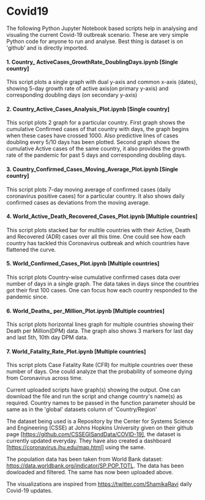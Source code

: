 # Covid19 

The following Python Jupyter Notebook based scripts help in analysing and visualing the current Covid-19 outbreak scenario. These are very simple Python code for anyone to run and analyse. Best thing is dataset is on 'github' and is directly imported.

#### 1. Country_ ActiveCases_GrowthRate_DoublingDays.ipynb [Single country]
This script plots a single graph with dual y-axis and common x-axis (dates), showing 5-day growth rate of active axis(on primary y-axis) and corresponding doubling days (on secondary y-axis) 

#### 2. Country_Active_Cases_Analysis_Plot.ipynb [Single country]
This script plots 2 graph for a particular country. First graph shows the cumulative Confirmed cases of that country with days, the graph begins when these cases have crossed 1000. Also predictive lines of cases doubling every 5/10 days has been plotted. Second graph shows the cumulative Active cases of the same country, it also provides the growth rate of the pandemic for past 5 days and corresponding doubling days. 

#### 3. Country_Confirmed_Cases_Moving_Average_Plot.ipynb	[Single country]
This script plots 7-day moving average of confirmed cases (daily coronavirus positive cases) for a particular country. It also shows daily confirmed cases as deviations from the moving average.

#### 4. World_Active_Death_Recovered_Cases_Plot.ipynb [Multiple countries]
This script plots stacked bar for multile countries with their Active, Death and Recovered (ADR) cases over all this time. One could see how each country has tackled this Coronavirus outbreak and which countries have flattened the curve. 

#### 5. World_Confirmed_Cases_Plot.ipynb [Multiple countries]
This script plots Country-wise cumulative confirmed cases data over number of days in a single graph. The data takes in days since the countries got their first 100 cases. One can focus how each country responded to the pandemic since. 

#### 6. World_Deaths_ per_Million_Plot.ipynb [Multiple countries]
This script plots horizontal lines graph for multiple countries showing their Death per Million(DPM) data. The graph also shows 3 markers for last day and last 5th, 10th day DPM data. 

#### 7. World_Fatality_Rate_Plot.ipynb [Multiple countries]
This script plots Case Fatality Rate (CFR) for multiple countries over these number of days. One could analyze that the probability of someone dying from Coronavirus across time.

Current uploaded scripts have graph(s) showing the output. One can download the file and run the script and change country's name(s) as required. Country names to be passed in the function parameter should be same as in the 'global' datasets column of 'Country/Region'

The dataset being used is a Repository by the Center for Systems Science and Engineering (CSSE) at Johns Hopkins University given on their github page [https://github.com/CSSEGISandData/COVID-19], the dataset is currently updated everyday. They have also created a dashboard [https://coronavirus.jhu.edu/map.html] using the same. 

The population data has been taken from World Bank dataset: https://data.worldbank.org/indicator/SP.POP.TOTL. The data has been dowloaded and filtered. The same has now been uploaded above.

The visualizations are inspired from https://twitter.com/ShamikaRavi daily Covid-19 updates.
